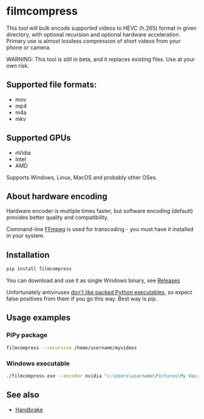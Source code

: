 # filmcompress

This tool will bulk encode supported videos to HEVC (h.265) format in given directory, with optional recursion and optional hardware acceleration. Primary use is almost lossless compression of short videos from your phone or camera.

WARNING: This tool is still in beta, and it replaces existing files. Use at your own risk.

## Supported file formats:

* mov
* mp4
* m4a
* mkv

## Supported GPUs

* nVidia
* Intel
* AMD

Supports Windows, Linux, MacOS and probably other OSes.

## About hardware encoding

Hardware encoder is multiple times faster, but software encoding (default) provides better quality and compatibility.

Command-line [FFmpeg](https://ffmpeg.org/) is used for transcoding - you must have it installed in your system.

## Installation

```sh
pip install filmcompress
```

You can download and use it as single Windows binary, see [Releases](https://github.com/varnav/filmcompress/releases/)

Unfortunately antiviruses [don't like packed Python executables](https://github.com/pyinstaller/pyinstaller/issues?q=is%3Aissue+virus), so expect false positives from them if you go this way. Best way is pip.

## Usage examples

### PiPy package

```sh
filmcompress --recursive /home/username/myvideos
```

### Windows executable

```cmd
./filmcompress.exe --encoder nvidia "c:\Users\username\Pictures\My Vacation"
```

## See also

* [Handbrake](https://handbrake.fr/)
